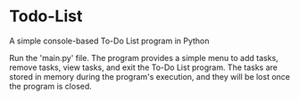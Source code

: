 # Todo-List
A simple console-based To-Do List program in Python

Run the 'main.py' file. The program provides a simple menu to add tasks, remove tasks, view tasks, and exit the To-Do List program. The tasks are stored in memory during the program's execution, and they will be lost once the program is closed.
